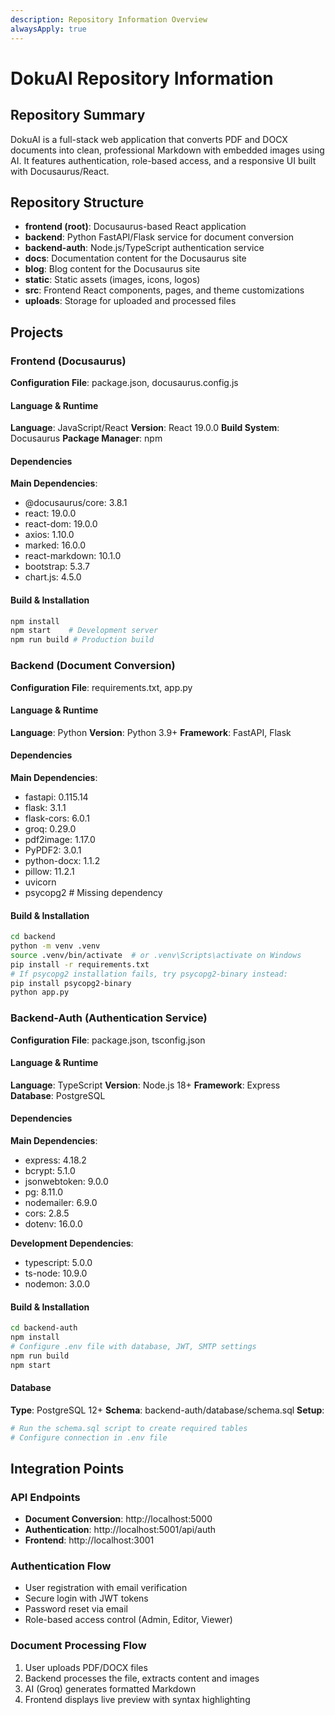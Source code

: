 ```yaml
---
description: Repository Information Overview
alwaysApply: true
---
```


# DokuAI Repository Information

## Repository Summary

DokuAI is a full-stack web application that converts PDF and DOCX documents into clean, professional Markdown with embedded images using AI. It features authentication, role-based access, and a responsive UI built with Docusaurus/React.

## Repository Structure

- **frontend (root)**: Docusaurus-based React application
- **backend**: Python FastAPI/Flask service for document conversion
- **backend-auth**: Node.js/TypeScript authentication service
- **docs**: Documentation content for the Docusaurus site
- **blog**: Blog content for the Docusaurus site
- **static**: Static assets (images, icons, logos)
- **src**: Frontend React components, pages, and theme customizations
- **uploads**: Storage for uploaded and processed files

## Projects

### Frontend (Docusaurus)

**Configuration File**: package.json, docusaurus.config.js

#### Language & Runtime

**Language**: JavaScript/React
**Version**: React 19.0.0
**Build System**: Docusaurus
**Package Manager**: npm

#### Dependencies

**Main Dependencies**:

- @docusaurus/core: 3.8.1
- react: 19.0.0
- react-dom: 19.0.0
- axios: 1.10.0
- marked: 16.0.0
- react-markdown: 10.1.0
- bootstrap: 5.3.7
- chart.js: 4.5.0

#### Build & Installation

```bash
npm install
npm start    # Development server
npm run build # Production build
```

### Backend (Document Conversion)

**Configuration File**: requirements.txt, app.py

#### Language & Runtime

**Language**: Python
**Version**: Python 3.9+
**Framework**: FastAPI, Flask

#### Dependencies

**Main Dependencies**:

- fastapi: 0.115.14
- flask: 3.1.1
- flask-cors: 6.0.1
- groq: 0.29.0
- pdf2image: 1.17.0
- PyPDF2: 3.0.1
- python-docx: 1.1.2
- pillow: 11.2.1
- uvicorn
- psycopg2 # Missing dependency

#### Build & Installation

```bash
cd backend
python -m venv .venv
source .venv/bin/activate  # or .venv\Scripts\activate on Windows
pip install -r requirements.txt
# If psycopg2 installation fails, try psycopg2-binary instead:
pip install psycopg2-binary
python app.py
```

### Backend-Auth (Authentication Service)

**Configuration File**: package.json, tsconfig.json

#### Language & Runtime

**Language**: TypeScript
**Version**: Node.js 18+
**Framework**: Express
**Database**: PostgreSQL

#### Dependencies

**Main Dependencies**:

- express: 4.18.2
- bcrypt: 5.1.0
- jsonwebtoken: 9.0.0
- pg: 8.11.0
- nodemailer: 6.9.0
- cors: 2.8.5
- dotenv: 16.0.0

**Development Dependencies**:

- typescript: 5.0.0
- ts-node: 10.9.0
- nodemon: 3.0.0

#### Build & Installation

```bash
cd backend-auth
npm install
# Configure .env file with database, JWT, SMTP settings
npm run build
npm start
```

#### Database

**Type**: PostgreSQL 12+
**Schema**: backend-auth/database/schema.sql
**Setup**:

```bash
# Run the schema.sql script to create required tables
# Configure connection in .env file
```

## Integration Points

### API Endpoints

- **Document Conversion**: http://localhost:5000
- **Authentication**: http://localhost:5001/api/auth
- **Frontend**: http://localhost:3001

### Authentication Flow

- User registration with email verification
- Secure login with JWT tokens
- Password reset via email
- Role-based access control (Admin, Editor, Viewer)

### Document Processing Flow

1. User uploads PDF/DOCX files
2. Backend processes the file, extracts content and images
3. AI (Groq) generates formatted Markdown
4. Frontend displays live preview with syntax highlighting
